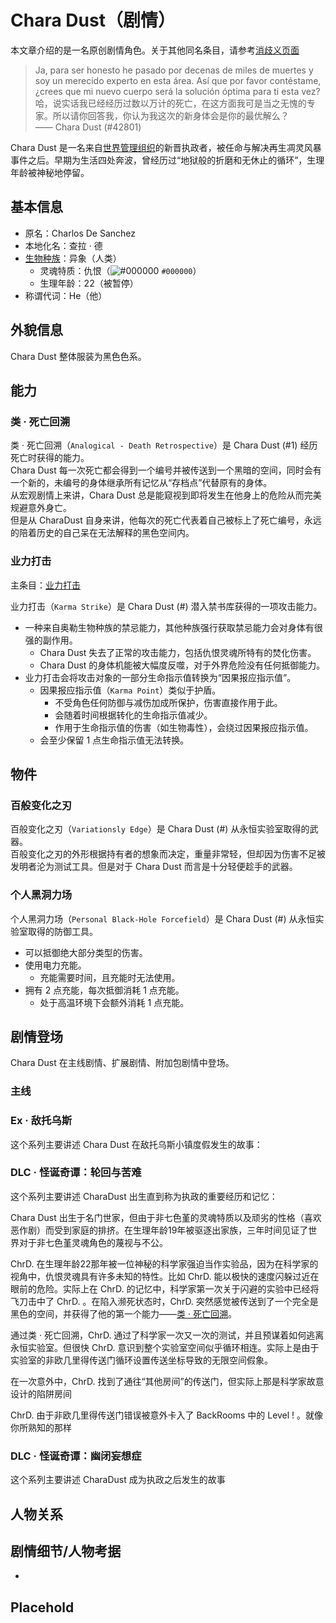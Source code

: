 # Chara Dust（剧情）

本文章介绍的是一名原创剧情角色。关于其他同名条目，请参考[消歧义页面](../Disambiguation/Chara_Dust.md)  

> Ja, para ser honesto he pasado por decenas de miles de muertes y soy un merecido experto en esta área. Así que por favor contéstame, ¿crees que mi nuevo cuerpo será la solución óptima para ti esta vez?  
> 哈，说实话我已经经历过数以万计的死亡，在这方面我可是当之无愧的专家。所以请你回答我，你认为我这次的新身体会是你的最优解么？  
> —— Chara Dust (#42801)

Chara Dust 是一名来自[世界管理组织](test.md)的新晋执政者，被任命与解决再生凋灵风暴事件之后。早期为生活四处奔波，曾经历过“地狱般的折磨和无休止的循环”，生理年龄被神秘地停留。

## 基本信息
- 原名：Charlos De Sanchez  
- 本地化名：查拉 · 德  
- [生物种族](../Concept/Bioethnic.md)：异象（人类）  
  - 灵魂特质：仇恨（![#000000](https://via.placeholder.com/12/000000/000000?text=+) `#000000`）  
  - 生理年龄：22（被暂停）  
- 称谓代词：He（他）

## 外貌信息
Chara Dust 整体服装为黑色色系。

## 能力

### 类 · 死亡回溯
类 · 死亡回溯（`Analogical - Death Retrospective`）是 Chara Dust (#1) 经历死亡时获得的能力。  
Chara Dust 每一次死亡都会得到一个编号并被传送到一个黑暗的空间，同时会有一个新的，未编号的身体继承所有记忆从“存档点”代替原有的身体。  
从宏观剧情上来讲，Chara Dust 总是能窥视到即将发生在他身上的危险从而完美规避意外身亡。  
但是从 CharaDust 自身来讲，他每次的死亡代表着自己被标上了死亡编号，永远的陪着历史的自己呆在无法解释的黑色空间内。

### 业力打击
主条目：[业力打击](../Concept/Damage.md/#业力打击)  

业力打击（`Karma Strike`）是 Chara Dust (#) 潜入禁书库获得的一项攻击能力。  
- 一种来自奥勒生物种族的禁忌能力，其他种族强行获取禁忌能力会对身体有很强的副作用。
  - Chara Dust 失去了正常的攻击能力，包括仇恨灵魂所特有的焚化伤害。
  - Chara Dust 的身体机能被大幅度反噬，对于外界危险没有任何抵御能力。
- 业力打击会将攻击对象的一部分生命指示值转换为“因果报应指示值”。
  - 因果报应指示值（`Karma Point`）类似于护盾。
    - 不受角色任何防御与减伤加成所保护，伤害直接作用于此。
    - 会随着时间根据转化的生命指示值减少。
    - 作用于生命指示值的伤害（如生物毒性），会绕过因果报应指示值。
  - 会至少保留 1 点生命指示值无法转换。


## 物件

### 百般变化之刃
百般变化之刃（`Variationsly Edge`）是 Chara Dust (#) 从永恒实验室取得的武器。  
百般变化之刃的外形根据持有者的想象而决定，重量非常轻，但却因为伤害不足被发明者沦为测试工具。但是对于 Chara Dust 而言是十分轻便趁手的武器。

### 个人黑洞力场
个人黑洞力场（`Personal Black-Hole Forcefield`）是 Chara Dust (#) 从永恒实验室取得的防御工具。  
- 可以抵御绝大部分类型的伤害。
- 使用电力充能。
  - 充能需要时间，且充能时无法使用。
- 拥有 2 点充能，每次抵御消耗 1 点充能。
  - 处于高温环境下会额外消耗 1 点充能。

## 剧情登场
Chara Dust 在主线剧情、扩展剧情、附加包剧情中登场。
### 主线

### Ex · 敌托乌斯
这个系列主要讲述 Chara Dust 在敌托乌斯小镇度假发生的故事：

### DLC · 怪诞奇谭：轮回与苦难
这个系列主要讲述 CharaDust 出生直到称为执政的重要经历和记忆：  

Chara Dust 出生于名门世家，但由于非七色堇的灵魂特质以及顽劣的性格（喜欢恶作剧）而受到家庭的排挤。在生理年龄19年被驱逐出家族，三年时间见证了世界对于非七色堇灵魂角色的蔑视与不公。  

ChrD. 在生理年龄22那年被一位神秘的科学家强迫当作实验品，因为在科学家的视角中，仇恨灵魂具有许多未知的特性。比如 ChrD. 能以极快的速度闪躲过近在眼前的危险。实际上在 ChrD. 的记忆中，科学家第一次关于闪避的实验中已经将飞刀击中了 ChrD. 。在陷入濒死状态时，ChrD. 突然感觉被传送到了一个完全是黑色的空间，并获得了他的第一个能力——[类 · 死亡回溯](#类--死亡回溯)。  

通过类 · 死亡回溯，ChrD. 通过了科学家一次又一次的测试，并且预谋着如何逃离永恒实验室。但很快 ChrD. 意识到整个实验室空间似乎循环相连。实际上是由于实验室的非欧几里得传送门循环设置传送坐标导致的无限空间假象。  

在一次意外中，ChrD. 找到了通往“其他房间”的传送门，但实际上那是科学家故意设计的陷阱房间

ChrD. 由于非欧几里得传送门错误被意外卡入了 BackRooms 中的 Level ! 。就像你所熟知的那样
### DLC · 怪诞奇谭：幽闭妄想症
这个系列主要讲述 CharaDust 成为执政之后发生的故事

## 人物关系

## 剧情细节/人物考据
- 

## Placehold
